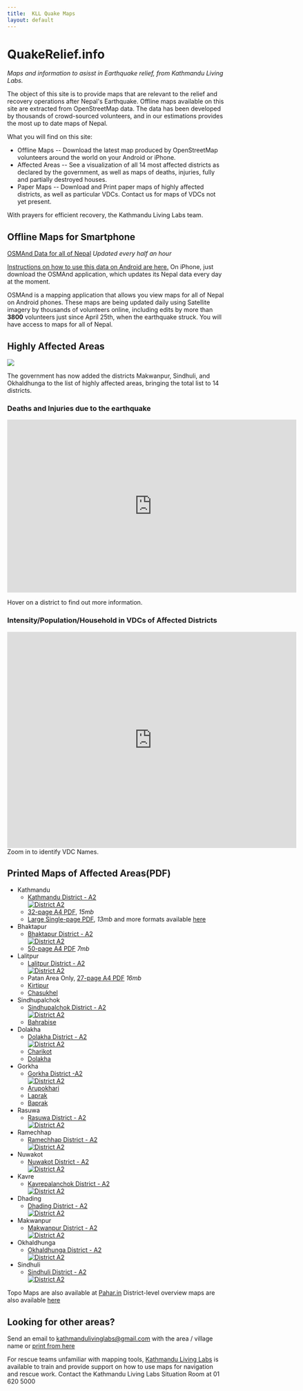```yaml
---
title:  KLL Quake Maps 
layout: default
---
```

# QuakeRelief.info
*Maps and information to asisst in Earthquake relief, from Kathmandu Living Labs.*

The object of this site is to provide maps that are relevant to the relief and recovery operations after Nepal's Earthquake. Offline maps available on this site are extracted from OpenStreetMap data. The data has been developed by thousands of crowd-sourced volunteers, and in our estimations provides the most up to date maps of Nepal.

What you will find on this site:

 * Offline Maps -- Download the latest map produced by OpenStreetMap volunteers around the world on your Android or iPhone.
 * Affected Areas -- See a visualization of all 14 most affected districts as declared by the government, as well as maps of deaths, injuries, fully and partially destroyed houses.
 * Paper Maps -- Download and Print paper maps of highly affected districts, as well as particular VDCs. Contact us for maps of VDCs not yet present.

With prayers for efficient recovery, the Kathmandu Living Labs team.


## <a id="offline-maps">Offline Maps for Smartphone</a>

[OSMAnd Data for all of Nepal](http://52.10.79.204/Nepal-latest.zip) *Updated every half an hour*

[Instructions on how to use this data on Android are here.](https://docs.google.com/document/d/1eQnUxurakreVotXz4wbt194Tn6fJjoSSMME66rokTwc/pub) On iPhone, just download the OSMAnd application, which updates its Nepal data every day at the moment.

OSMAnd is a mapping application that allows you view maps for all of Nepal on Android phones. These maps are being updated daily using Satellite imagery by thousands of volunteers online, including edits by more than **3800** volunteers just since April 25th, when the earthquake struck. You will have access to maps for all of Nepal.


## <a id="affected-areas">Highly Affected Areas</a>
![](img/MostAffectedDistricts.png)

The government has now added the districts Makwanpur, Sindhuli, and Okhaldhunga to the list of highly affected areas, bringing the total list to 14 districts.

### <a id="deaths-injuries">Deaths and Injuries due to the earthquake</a>

<iframe class="height-400" frameborder="0" width="670" height="400" scrolling="no" src="http://kathmandulivinglabs.github.io/nepal-casualty-map/iframe.html"></iframe>

Hover on a district to find out more information.

### <a id="intensity-population-household">Intensity/Population/Household in VDCs of Affected Districts</a>

<iframe frameborder="0" width="670" height="500" scrolling="no" src="http://meghastha.github.io/affected-districts/index.html"></iframe>
Zoom in to identify VDC Names.


## <a id="printed-maps">Printed Maps of Affected Areas(PDF)</a>
 * Kathmandu
   * [Kathmandu District - A2<br/>![District A2](http://45.55.246.231/quake-maps/img/thumbs/Kathmandu.png)](http://45.55.246.231/quake-maps/img/Kathmandu.png)
   * [32-page A4 PDF](http://www.maposmatic.org/results//163494_2015-04-26_13-58_KathmanduBagmatiCentralDevelopmentRegionNepal.pdf), *15mb*
   * [Large Single-page PDF](http://www.maposmatic.org/results//163571_2015-04-26_22-22_KathmanduBagmatiCentralDevelopmentRegionNepal.pdf), *13mb* and more formats available [here](http://www.maposmatic.org/maps/163571)
 * Bhaktapur
   * [Bhaktapur District - A2<br/>![District A2](http://45.55.246.231/quake-maps/img/thumbs/Bhaktapur.png)](http://45.55.246.231/quake-maps/img/Bhaktapur.png) 
   * [50-page A4 PDF](http://www.maposmatic.org/results//163497_2015-04-26_14-05_BhaktapurBagmatiCentralDevelopmentRegionNepal.pdf) *7mb*
 * Lalitpur
   * [Lalitpur District - A2<br/>![District A2](http://45.55.246.231/quake-maps/img/thumbs/Lalitpur.png)](http://45.55.246.231/quake-maps/img/Lalitpur.png) 
   * Patan Area Only, [27-page A4 PDF](http://www.maposmatic.org/results//163662_2015-04-27_10-25_Lalitpur.pdf) *16mb*
   * [Kirtipur](https://cloud.githubusercontent.com/assets/371666/7369122/a2e6e3d8-edcc-11e4-8870-cb58302c0788.png)
   * [Chasukhel](https://cloud.githubusercontent.com/assets/4587826/7360010/d42f39f4-ed13-11e4-8ccf-06b6df824b6e.png)
 * Sindhupalchok
   * [Sindhupalchok District - A2<br/>![District A2](http://45.55.246.231/quake-maps/img/thumbs/Sindhupalchok.png)](http://45.55.246.231/quake-maps/img/Sindhupalchok.png) 
   * [Bahrabise](https://cloud.githubusercontent.com/assets/371666/7369193/7200ad70-edcd-11e4-8d3d-c36bb86c8eb8.png)
 * Dolakha
   * [Dolakha District - A2<br/>![District A2](http://45.55.246.231/quake-maps/img/thumbs/Dolakha.png)](http://45.55.246.231/quake-maps/img/Dolakha.png) 
   * [Charikot](https://cloud.githubusercontent.com/assets/371666/7369184/369a7798-edcd-11e4-9d94-998dcd305b3d.png)
   * [Dolakha](https://cloud.githubusercontent.com/assets/4587826/7360012/da9b7758-ed13-11e4-9eff-4cf6b8b2bee0.png)
 * Gorkha
   * [Gorkha District -A2<br/>![District A2](http://45.55.246.231/quake-maps/img/thumbs/Gorkha.png)](http://45.55.246.231/quake-maps/img/Gorkha.png) 
   * [Arupokhari](http://www.maposmatic.org/results//164512_2015-05-02_10-02_ArupokhariGorkha.png)
   * [Laprak](https://cloud.githubusercontent.com/assets/371666/7369104/779291a0-edcc-11e4-9f18-8331f8d68594.png)
   * [Baprak](https://cloud.githubusercontent.com/assets/371666/7369111/8e87067a-edcc-11e4-97ec-61b0d5313867.png)
 * Rasuwa
   * [Rasuwa District - A2<br/>![District A2](http://45.55.246.231/quake-maps/img/thumbs/Rasuwa.png)](http://45.55.246.231/quake-maps/img/Rasuwa.png) 
 * Ramechhap
   * [Ramechhap District - A2<br/>![District A2](http://45.55.246.231/quake-maps/img/thumbs/Ramecchap.png)](http://45.55.246.231/quake-maps/img/Ramecchap.png) 
 * Nuwakot
   * [Nuwakot District - A2<br/>![District A2](http://45.55.246.231/quake-maps/img/thumbs/Nuwakot.png)](http://45.55.246.231/quake-maps/img/Nuwakot.png) 
 * Kavre
   * [Kavrepalanchok District - A2<br/>![District A2](http://45.55.246.231/quake-maps/img/thumbs/Kabhrepalanchok.png)](http://45.55.246.231/quake-maps/img/Kabhrepalanchok.png) 
 * Dhading
   * [Dhading District - A2<br/>![District A2](http://45.55.246.231/quake-maps/img/thumbs/Dhading.png)](http://45.55.246.231/quake-maps/img/Dhading.png) 
 * Makwanpur
   * [Makwanpur District - A2<br/>![District A2]((http://45.55.246.231/quake-maps/img/thumbs/Makwanpur.png))](http://45.55.246.231/quake-maps/img/Makwanpur.png) 
 * Okhaldhunga
   * [Okhaldhunga District - A2<br/>![District A2](http://45.55.246.231/quake-maps/img/thumbs/Okhaldhunga.png)](http://45.55.246.231/quake-maps/img/Okhaldhunga.png) 
 * Sindhuli
   * [Sindhuli District - A2<br/>![District A2](http://45.55.246.231/quake-maps/img/thumbs/Sindhuli.png)](http://45.55.246.231/quake-maps/img/Sindhuli.png) 

Topo Maps are also available at [Pahar.in](http://pahar.in/nepal-topo-maps/)
District-level overview maps are also available [here](https://drive.google.com/file/d/0BxrnzVKy1m8GNDY5Rk1oSDVpbVk/view)

## Looking for other areas?
Send an email to kathmandulivinglabs@gmail.com with the area / village name or [print from here](http://geohacker.in/nepal/)


For rescue teams unfamiliar with mapping tools, [Kathmandu Living Labs](http://kathmandulivinglabs.org) is available to train and provide support on how to use maps for navigation and rescue work. Contact the Kathmandu Living Labs Situation Room at 01 620 5000


